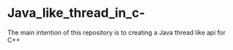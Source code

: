 # Java_like_thread_in_c-
The main intention of this repository is to creating a Java thread like api for C++

